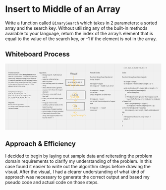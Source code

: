 # Insert to Middle of an Array

Write a function called `BinarySearch` which takes in 2 parameters: a sorted array and the search key. Without utilizing any of the built-in methods available to your language, return the index of the array’s element that is equal to the value of the search key, or -1 if the element is not in the array.

## Whiteboard Process

![array-binary-search](array-binary-search.png)

## Approach & Efficiency

I decided to begin by laying out sample data and reiterating the problem domain requirements to clarify my understanding of the problem. In this case found it easier to write out the algorithm steps before drawing the visual. After the visual, I had a clearer understanding of what kind of approach was necessary to generate the correct output and based my pseudo code and actual code on those steps.